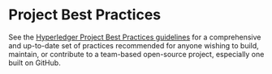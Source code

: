 # Project Best Practices

See the [Hyperledger Project Best Practices guidelines](https://github.com/hyperledger/toc/blob/gh-pages/guidelines/project-best-practices.md) for a comprehensive and up-to-date set of practices recommended for anyone wishing to build, maintain, or contribute to a team-based open-source project, especially one built on GitHub.
